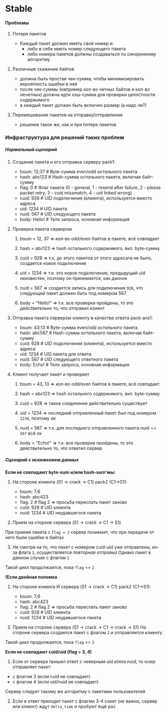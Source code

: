 # Stable

#### Проблемы

1. Потеря пакетов
    - Каждый пакет должен иметь свой номер и:
        - либо в себе иметь номер следующего пакета
        - либо номера пакетов должны создаваться по синхронному алгоритму

2. Различные скажение байтов
    - должна быть простая чек-сумма, чтобы минимизировать вероятность ошибки в ней
    - после чек-суммы (например кол-во четных байтов и кол-во нечетных) должна идти хэш-сумма
      для проверки целостности содержимого
    - в каждый пакет должен быть включен размер (а надо ли?)

3. Перемешивание пакетов на отправку/отправление
    - решение такое же, как и при потере пакетов

### Инфраструктура для решений таких проблем

##### *Нормальный сценарий*

1. Создание пакета и его отправка серверу
pack1:
    - bsum: 12;37      # Byte-сумма even/odd _остального_ пакета
    - hash: abc123     # Hash-сумма _остального_ пакета, включая байт-сумму
    - flag: 0          # Флаг пакета (0 - general, 1 - resend after failure, 2 - please packet retry, 3 - cuid missmatch, 4 - uid linked wrong)
    - cuid: 928        # UID подключения (клиента), используется вместо адреса
    - uid: 1234        # UID пакета
    - nuid: 567        # UID следующего пакета
    - body: Hello!     # Тело запроса, основная информация

2. Проверка пакета сервером

    1. bsum = 12, 37
    => кол-во odd/even байтов в пакете, всё совпадает

    2. hash = abc123
    => hash остального содержимого, вкл. byte-сумму

    3. сuid = 928 
    => т.к. до этого пакетов от этого адресата не было, создается новое подключение

    4. uid = 1234
    => т.к. это новое подключение, предыдущий uid неизвестен, поэтому он принимается, как данное

    5. nuid = 567
    => создается запись для подключения `928`, что следующий пакет должен быть под
       номером 567
    
    6. body = "Hello!"
    => т.к. все проверки пройдены, то это действительно то, что отправил клиент

3. Отправка пакета сервером клиенту в качестве ответа
pack-ans1:
    - bsum: 43;13      # Byte-сумма even/odd _остального_ пакета
    - hash: abc567     # Hash-сумма _остального_ пакета, включая байт-сумму
    - cuid: 928        # UID подключения (клиента), используется вместо адреса
    - uid: 1234        # UID пакета для ответа
    - nuid: 567        # UID следующего ответного пакета
    - body: Echo!      # Тело запроса, основная информация

4. Клиент получает пакет и проверяет

    1. bsum = 43, 13
    => кол-во odd/even байтов в пакете, всё совпадает

    2. hash = abc123
    => hash остального содержимого, вкл. byte-сумму

    3. сuid = 928 
    => такое соединение действительно существует

    4. uid = 1234
    => последний отправленный пакет был под номером `1234`, поэтому ок

    5. nuid = 567
    => т.к. для последнего отправленного пакета nuid == `567` всё ок
    
    6. body = "Echo!"
    => т.к. все проверки пройдены, то это действительно то, что ответил сервер

##### *Сценарий с искажением данных*

**Если не совпадают byte-sum и/или hash-sum'мы:**

1. На стороне клиента (S1 -> crack -> C1)
pack2 (C1->S1):
    - bsum: 7;6        
    - hash: abc423     
    - flag: 2          # flag 2 => просьба переслать пакет заново
    - cuid: 928        # UID клиента
    - nuid: 1234       # UID неудавшегося пакета

2. Прием на стороне сервера (S1 -> crack -> C1 -> S1)

При приеме пакета с `flag = 2` сервер понимает, что при передаче от него были ошибки в байтах

3. Не смотря на то, что пакет с номером cuid-uid уже отправлены, из-за флага `2`, осуществляется _повторная отправка_ 
Однако пакет в данном случае с флагом `1`

Такой цикл продолжается, пока `flag` == `2`

**!Если двойная поломка**
1. На стороне клиента И сервера (S1 -> crack -> C1)
pack2 (C1->S1):
    - bsum: 7;6        
    - hash: abc423     
    - flag: 2          # flag 2 => просьба переслать пакет заново
    - cuid: 928        # UID клиента
    - nuid: 1234       # UID неудавшегося пакета

2. Прием на стороне сервера (S1 -> crack -> C1 -> crack -> S1)
На стороне сервера создается пакет с флагом `2` и отправляется клиенту

Такой цикл продолжается, пока `flag` == `2`

**Если не совпадают cuid/uid (flag = 3, 4)**

1. Если от сервера пришел ответ с неверным uid и/или nuid, то юзер отправляет пакет:
- с флагом 3 (если cuid не совпадает)
- с флагом 4 (если uid/nuid не совпадает)

Сервер следует такому же алгоритму с пакетами пользователей

2. Если в ответ приходит пакет с флагми 3-4
сокет (не важно, сервер или клиент) ждут `delta_time` и пробуют ещё раз